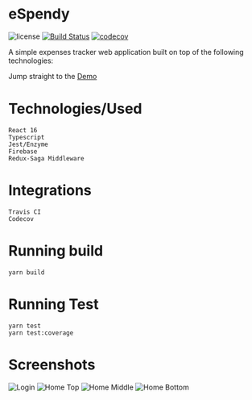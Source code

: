 # eSpendy

![license](https://img.shields.io/github/license/mashape/apistatus.svg) [![Build Status](https://travis-ci.org/albertarvesu/espendy.svg?branch=master)](https://travis-ci.org/albertarvesu/espendy) [![codecov](https://codecov.io/gh/albertarvesu/espendy/branch/master/graph/badge.svg)](https://codecov.io/gh/albertarvesu/espendy)

A simple expenses tracker web application built on top of the following technologies:

Jump straight to the [Demo](https://albertarvesu.github.io/espendy/)

# Technologies/Used
```
React 16
Typescript
Jest/Enzyme
Firebase
Redux-Saga Middleware
```

# Integrations
```
Travis CI
Codecov
```

# Running build
`yarn build`

# Running Test
```
yarn test
yarn test:coverage
```

# Screenshots
![Login](https://user-images.githubusercontent.com/368194/39060657-4e9e1984-4505-11e8-8851-65d91caffac2.png "Login")
![Home Top](https://user-images.githubusercontent.com/368194/39060847-ce9983d0-4505-11e8-96e2-20501b8ebf59.png "Home Top")
![Home Middle](https://user-images.githubusercontent.com/368194/39060854-d22ecd84-4505-11e8-9609-80d90769144e.png "Home Middle")
![Home Bottom](https://user-images.githubusercontent.com/368194/39060861-d4ebf75e-4505-11e8-9159-c40afb7663ae.png "Home Bottom")